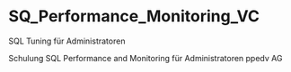 # SQ_Performance_Monitoring_VC
SQL Tuning für Administratoren

Schulung SQL Performance and Monitoring für Administratoren
ppedv AG
